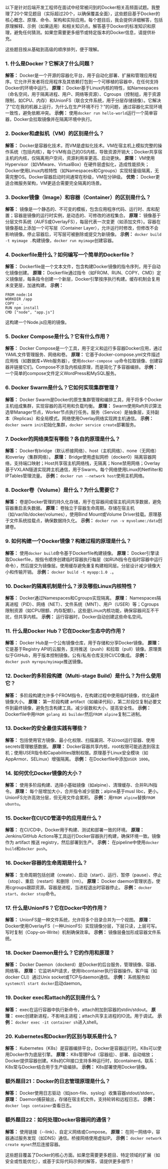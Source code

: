 以下是针对后端开发工程师在面试中经常被问到的Docker相关高频面试题。我整理了20个常见题目（实际超过20个，以确保覆盖全面），这些题目基于Docker的核心概念、原理、命令、架构和实际应用。每个题目后，我会提供详细解答，包括原理解释、示例（如果适用）和相关知识点。解答基于Docker的标准知识和原理，避免任何猜测。如果您需要更多细节或特定版本的Docker信息，请提供补充。

这些题目按从基础到高级的顺序排列，便于理解。

### 1. 什么是Docker？它解决了什么问题？

**解答：**
Docker是一个开源的容器化平台，用于自动化部署、扩展和管理应用程序。它允许开发者将应用程序及其依赖打包到一个可移植的容器中，在任何支持Docker的环境中运行。
**原理：** Docker基于Linux内核的特性，如Namespaces（命名空间，用于隔离进程、用户、网络等资源）、Cgroups（控制组，用于资源限制，如CPU、内存）和UnionFS（联合文件系统，用于分层存储镜像）。它解决了“它在我的机器上运行，为什么在生产环境不行？”的问题，通过容器化实现环境一致性，避免依赖冲突。
**示例：** 使用`docker run hello-world`运行一个简单容器，Docker会拉取镜像并在隔离环境中执行。

### 2. Docker和虚拟机（VM）的区别是什么？

**解答：**
Docker是容器化技术，而VM是虚拟化技术。VM在宿主机上模拟完整的操作系统（包括内核），每个VM有自己的OS内核，导致资源开销大；Docker共享宿主机的内核，仅隔离用户空间，资源利用率更高、启动更快。
**原理：** VM使用Hypervisor（如VMware、VirtualBox）在硬件层虚拟化，造成性能损失；Docker使用Linux内核特性（如Namespaces和Cgroups）实现轻量级隔离，无需完整OS。Docker容器启动时间通常在秒级，VM在分钟级。
**优势：** Docker更适合微服务架构，VM更适合需要完全隔离的场景。

### 3. Docker镜像（Image）和容器（Container）的区别是什么？

**解答：**
镜像是一个静态的、不可变的模板，包含应用程序代码、运行时、库和配置；容器是镜像的运行时实例，是动态的、可修改的进程集合。
**原理：** 镜像基于分层文件系统（AUFS或OverlayFS），每层代表一次变更（如添加文件）。容器在镜像基础上添加一个可写层（Container Layer），允许运行时修改，但修改不会影响镜像。停止容器后，可写层可被删除或提交为新镜像。
**示例：** `docker build -t myimage .`构建镜像，`docker run myimage`创建容器。

### 4. Dockerfile是什么？如何编写一个简单的Dockerfile？

**解答：**
Dockerfile是一个文本文件，包含构建Docker镜像的指令序列，用于自动化镜像创建。
**原理：** Dockerfile通过指令（如FROM、RUN、COPY、CMD）定义镜像层，每条指令创建一个新层，Docker引擎按序执行构建。缓存机制会复用未变更层，加速构建。
**示例：**

```
FROM node:14
WORKDIR /app
COPY . .
RUN npm install
CMD ["node", "app.js"]
```

这构建一个Node.js应用的镜像。

### 5. Docker Compose是什么？它有什么作用？

**解答：**
Docker Compose是一个工具，用于定义和运行多容器Docker应用，通过YAML文件管理服务、网络和卷。
**原理：** 它基于docker-compose.yml文件描述应用栈（如数据库+Web服务器），使用`docker-compose up`命令拉取镜像、创建容器并链接它们。Compose不涉及内核级原理，而是简化了多容器编排。
**示例：** 一个简单的compose文件定义WordPress和MySQL服务。

### 6. Docker Swarm是什么？它如何实现集群管理？

**解答：**
Docker Swarm是Docker的原生集群管理和编排工具，用于将多个Docker主机组成集群，实现容器的高可用和负载均衡。
**原理：** Swarm使用Raft共识算法选举Manager节点，Worker节点执行任务。服务（Service）是抽象层，支持副本（Replicas）和全局模式。网络使用Overlay网络实现跨主机通信。
**示例：** `docker swarm init`初始化集群，`docker service create`部署服务。

### 7. Docker的网络类型有哪些？各自的原理是什么？

**解答：**
Docker有bridge（默认桥接网络）、host（主机网络）、none（无网络）和overlay（集群网络）。
**原理：** Bridge使用虚拟网桥（docker0）隔离容器网络，支持端口映射；Host共享宿主机网络栈，无隔离；None禁用网络；Overlay基于VXLAN隧道实现跨主机通信，用于Swarm。每个网络使用Linux的Netfilter和IPTables管理流量。
**示例：** `docker run --network host`使用主机网络。

### 8. Docker卷（Volume）是什么？为什么需要它？

**解答：**
卷是Docker管理的持久化存储，用于在容器间或宿主机间共享数据，避免容器重启丢失数据。
**原理：** 卷独立于容器生命周期，存储在宿主机（如/var/lib/docker/volumes），使用Bind Mount或Volume Driver挂载。原理基于文件系统挂载点，确保数据持久化。
**示例：** `docker run -v myvolume:/data`创建卷。

### 9. 如何构建一个Docker镜像？构建过程的原理是什么？

**解答：**
使用`docker build`命令基于Dockerfile构建镜像。
**原理：** Docker引擎读取Dockerfile，按指令顺序创建临时容器执行每层（如RUN指令在临时容器中运行命令），然后提交为镜像层。使用缓存避免重复构建相同层。分层设计减少镜像大小和传输开销。
**示例：** `docker build -t myapp:1.0 .`。

### 10. Docker的隔离机制是什么？涉及哪些Linux内核特性？

**解答：**
Docker通过Namespaces和Cgroups实现隔离。
**原理：** Namespaces隔离进程（PID）、网络（NET）、文件系统（MNT）、用户（USER）等；Cgroups限制资源（如CPU限额、内存配额）。这些是Linux内核功能，确保容器间互不干扰，但共享内核。
**示例：** 运行容器时，Docker自动创建这些命名空间。

### 11. 什么是Docker Hub？它在Docker生态中的作用？

**解答：**
Docker Hub是一个公有镜像仓库，用于存储和分享Docker镜像。
**原理：** 它是基于Registry API的云服务，支持推送（push）和拉取（pull）镜像。原理类似于GitHub，用于版本控制镜像。公有/私有仓库支持CI/CD集成。
**示例：** `docker push myrepo/myimage`推送镜像。

### 12. Docker的多阶段构建（Multi-stage Build）是什么？为什么使用它？

**解答：**
多阶段构建允许多个FROM指令，在构建过程中使用临时镜像，优化最终镜像大小。
**原理：** 第一阶段构建 artifact（如编译代码），第二阶段仅复制必要文件到最终镜像，避免包含构建工具。减少层数和大小，提高安全性。
**示例：** Dockerfile中用`FROM golang AS builder`然后`FROM alpine`复制二进制。

### 13. Docker的安全最佳实践有哪些？

**解答：**
包括使用官方镜像、最小化权限、扫描漏洞、不以root运行容器、使用secrets管理敏感数据。
**原理：** Docker容器共享内核，root权限可能逃逸到宿主机；使用USER指令和Capabilities限制权限。原理基于Linux安全模块（如AppArmor、SELinux）增强隔离。
**示例：** 在Dockerfile中添加`USER 1000`。

### 14. 如何优化Docker镜像的大小？

**解答：**
使用多阶段构建、选择小基础镜像（如alpine）、清理缓存、合并RUN指令。
**原理：** 每个层增加大小，合并指令减少层数；alpine基于musl libc，更小。UnionFS允许高效分层，但无用文件会累积。
**示例：** 用`FROM alpine`替换`FROM ubuntu`。

### 15. Docker在CI/CD管道中的应用是什么？

**解答：**
在CI/CD中，Docker用于构建、测试和部署一致的环境。
**原理：** Jenkins/GitHub Actions等工具运行Docker容器执行构建，确保环境一致。镜像作为 artifact 推送 registry，然后部署到生产。
**示例：** 在pipeline中使用`docker build`和`docker push`。

### 16. Docker容器的生命周期是什么？

**解答：**
生命周期包括创建（create）、启动（start）、运行、暂停（pause）、停止（stop）、重启（restart）和删除（rm）。
**原理：** Docker daemon管理状态，使用cgroups跟踪资源。容器是进程，当进程退出时容器停止。
**示例：** `docker start`、`docker stop`命令。

### 17. 什么是UnionFS？它在Docker中的作用？

**解答：**
UnionFS是一种文件系统，允许将多个目录合并为一个视图。
**原理：** Docker使用OverlayFS（一种UnionFS）实现镜像分层，下层只读，上层可写。写时复制（Copy-on-Write）机制确保效率。
**示例：** 镜像层叠加形成容器文件系统。

### 18. Docker Daemon是什么？它的作用和原理？

**解答：**
Docker Daemon（dockerd）是Docker的后台服务，管理镜像、容器、网络等。
**原理：** 它监听API请求，使用libcontainer执行容器操作。客户端（如docker CLI）通过Unix socket或TCP与daemon通信。
**示例：** 系统服务如`systemctl start docker`启动daemon。

### 19. Docker exec和attach的区别是什么？

**解答：**
exec在运行容器中执行新命令，attach附加到容器的stdin/stdout。
**原理：** exec创建新进程，不影响主进程；attach共享主进程的IO流。用于调试。
**示例：** `docker exec -it container sh`进入shell。

### 20. Kubernetes和Docker的区别与联系是什么？

**解答：**
Kubernetes（K8s）是容器编排平台，Docker是容器运行时。K8s可以使用Docker作为底层引擎。
**原理：** K8s管理Pod（容器组）、部署、自动缩放；Docker提供容器创建。K8s的CRI接口支持多种运行时，如containerd。联系：K8s常与Docker结合用于生产级编排。
**示例：** K8s部署使用Docker镜像。

### 额外题目21：Docker的日志管理原理是什么？

**解答：**
Docker使用日志驱动（如json-file、syslog）收集容器stdout/stderr。
**原理：** Daemon捕获输出，存储在宿主机文件。支持轮转和远程日志。
**示例：** `docker logs container`查看日志。

### 额外题目22：如何处理Docker容器间的通信？

**解答：**
使用链接（--link）、自定义网络或Compose。
**原理：** 在同一网络中，容器通过服务发现（如DNS）通信。桥接网络使用虚拟IP。
**示例：** `docker network create mynet`然后连接容器。

这些题目覆盖了Docker的核心方面。如果您需要更多题目、特定领域的扩展（如安全或性能优化），或基于实际代码示例的解答，请提供更多细节！
